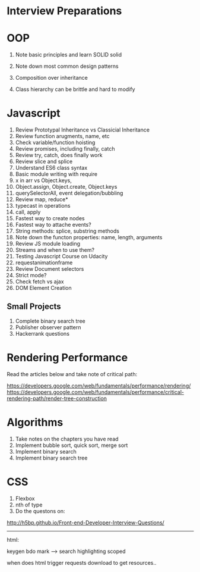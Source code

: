 Interview Preparations
======================

# OOP

1. Note basic principles and learn SOLID solid
2. Note down most common design patterns

1. Composition over inheritance
2. Class hierarchy can be brittle and hard to modify

# Javascript

1. Review Prototypal Inheritance vs Classicial Inheritance
2. Review function arugments, name, etc
3. Check variable/function hoisting
4. Review promises, including finally, catch
5. Review try, catch, does finally work
6. Review slice and splice
7. Understand ES6 class syntax
9. Basic module writing with require
10. x in arr vs Object.keys,
11. Object.assign, Object.create, Object.keys
12. querySelectorAll, event delegation/bubbling
13. Review map, reduce*
14. typecast in operations
15. call, apply
17. Fastest way to create nodes
18. Fastest way to attache events?
19. String methods: splice, substring methods
20. Note down the functon properties: name, length, arguments
21. Review JS module loading
22. Streams and when to use them?
23. Testing Javascript Course on Udacity
25. requestanimationframe
26. Review Document selectors
27. Strict mode?
28. Check fetch vs ajax
29. DOM Element Creation

## Small Projects

1. Complete binary search tree
2. Publisher observer pattern
3. Hackerrank questions

# Rendering Performance

Read the articles below and take note of critical path:

https://developers.google.com/web/fundamentals/performance/rendering/
https://developers.google.com/web/fundamentals/performance/critical-rendering-path/render-tree-construction


# Algorithms

1. Take notes on the chapters you have read
2. Implement bubble sort, quick sort, merge sort
3. Implement binary search
4. Implement binary search tree

# CSS

1. Flexbox
2. nth of type
3. Do the questons on:

http://h5bp.github.io/Front-end-Developer-Interview-Questions/

-----

html:

keygen
bdo
mark --> search highlighting
scoped

when does html trigger requests download to get resources..